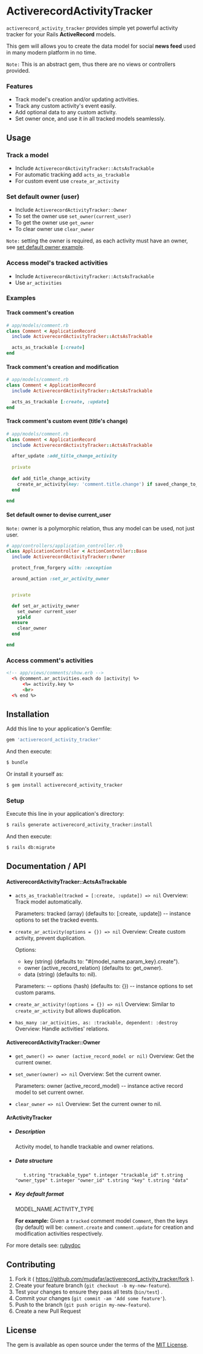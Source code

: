 # ActiverecordActivityTracker
`activerecord_activity_tracker` provides simple yet powerful activity tracker for your Rails **ActiveRecord** models.

This gem will allows you to create the data model for social **news feed** used in many modern platform in no time.

`Note:` This is an abstract gem, thus there are no views or controllers provided.











### Features
- Track model's creation and/or updating activities. 
- Track any custom activity's event easily.
- Add optional data to any custom activity.
- Set owner once, and use it in all tracked models seamlessly.
  
  
  
  
  
  
  
  
  
  
  
  
  
## Usage

### Track a model
- Include `ActiverecordActivityTracker::ActsAsTrackable`
- For automatic tracking add `acts_as_trackable`
- For custom event use `create_ar_activity`

### Set default owner (user)
- Include `ActiverecordActivityTracker::Owner`
- To set the owner use `set_owner(current_user)`
- To get the owner use `get_owner`
- To clear owner use `clear_owner`

`Note:` setting the owner is required, as each activity must have an owner, see [set default owner example](#set-default-owner-to-devise-current_user).
 

### Access model's tracked activities
- Include `ActiverecordActivityTracker::ActsAsTrackable`
- Use `ar_activities`

### Examples

#### Track comment's creation
```ruby
# app/models/comment.rb
class Comment < ApplicationRecord
  include ActiverecordActivityTracker::ActsAsTrackable

  acts_as_trackable [:create]
end
 ```
 
#### Track comment's creation and modification
```ruby
# app/models/comment.rb
class Comment < ApplicationRecord
  include ActiverecordActivityTracker::ActsAsTrackable

  acts_as_trackable [:create, :update]
end
 ``` 

#### Track comment's custom event (title's change)

```ruby
# app/models/comment.rb
class Comment < ApplicationRecord
  include ActiverecordActivityTracker::ActsAsTrackable

  after_update :add_title_change_activity
    
  private
    
  def add_title_change_activity
    create_ar_activity(key: 'comment.title.change') if saved_change_to_title?
  end
    
end
 ``` 

#### Set default owner to devise current_user
`Note:` owner is a polymorphic relation, thus any model can be used, not just user.
 
```ruby
# app/controllers/application_controller.rb
class ApplicationController < ActionController::Base
  include ActiverecordActivityTracker::Owner

  protect_from_forgery with: :exception

  around_action :set_ar_activity_owner


  private

  def set_ar_activity_owner
    set_owner current_user
    yield
  ensure
    clear_owner
  end

end
```

### Access comment's activities

```html
<!-- app/views/comments/show.erb -->
  <% @comment.ar_activities.each do |activity| %>
      <%= activity.key %>
      <br>
  <% end %>
```














## Installation
Add this line to your application's Gemfile:

```ruby
gem 'activerecord_activity_tracker'
```

And then execute:
```bash
$ bundle
```

Or install it yourself as:
```bash
$ gem install activerecord_activity_tracker
```

### Setup
Execute this line in your application's directory:
```bash
$ rails generate activerecord_activity_tracker:install
``` 

And then execute:
```bash
$ rails db:migrate
```













## Documentation / API
#### ActiverecordActivityTracker::ActsAsTrackable
- `acts_as_trackable(tracked = [:create, :update]) => nil`
    Overview:
    Track model automatically.

    Parameters:
    tracked (array) (defaults to: [:create, :update]) -- instance options to set the tracked events.


- `create_ar_activity(options = {}) => nil`
    Overview:
    Create custom activity, prevent duplication.

    Options:
    - key (string) (defaults to: "#{model_name.param_key}.create"). 
    - owner (active_record_relation) (defaults to: get_owner).
    - data (string) (defaults to: nil).

    Parameters:
-- options (hash) (defaults to: {}) -- instance options to set custom params.


- `create_ar_activity!(options = {}) => nil`
    Overview:
    Similar to `create_ar_activity` but allows duplication.



- `has_many :ar_activities, as: :trackable, dependent: :destroy`
    Overview: 
    Handle activities' relations.    
    
#### ActiverecordActivityTracker::Owner
- `get_owner() => owner (active_record_model or nil)`
    Overview: Get the current owner.

- `set_owner(owner) => nil`
    Overview: Set the current owner.
    
    Parameters:
    owner (active_record_model) -- instance active record model to set current owner.
    
    
- `clear_owner => nil`
    Overview: Set the current owner to nil.   


#### ArActivityTracker 
- ##### Description
    Activity model, to handle trackable and owner relations.

- ##### Data structure
    `    t.string "trackable_type"
     t.integer "trackable_id"
     t.string "owner_type"
     t.integer "owner_id"
     t.string "key"
     t.string "data"
`
- ##### Key default format
    MODEL_NAME.ACTIVITY_TYPE

    **For example:**
Given a `tracked` comment model `Comment`, then the keys (by default) will be:
`comment.create` and `comment.update` for creation and modification activities respectively. 


For more details see:
[rubydoc](https://www.rubydoc.info/gems/activerecord_activity_tracker)







## Contributing

1. Fork it ( https://github.com/mudafar/activerecord_activity_tracker/fork ).
2. Create your feature branch (`git checkout -b my-new-feature`).
3. Test your changes to ensure they pass all tests (`bin/test`) .
4. Commit your changes (`git commit -am 'Add some feature'`).
5. Push to the branch (`git push origin my-new-feature`).
6. Create a new Pull Request


## License
The gem is available as open source under the terms of the [MIT License](http://opensource.org/licenses/MIT).
